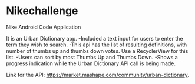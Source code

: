 # Nikechallenge

Nike Android Code Application

It is an Urban Dictionary app.
-Included a text input for users to enter the term they wish to search.
-This api has the list of resulting definitions, with number of thumbs up and thumbs down votes. Use a RecyclerView for this list.
-Users can sort by most Thumbs Up and Thumbs Down.
-Shows a progress indication while the Urban Dictionary API call is being made.
 
Link for the API: https://market.mashape.com/community/urban-dictionary.


